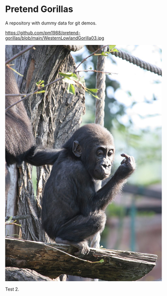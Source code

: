 # Pretend Gorillas #

A repository with dummy data for git demos.

https://github.com/pm1988/pretend-gorillas/blob/main/WesternLowlandGorilla03.jpg

![](https://github.com/pm1988/pretend-gorillas/blob/main/WesternLowlandGorilla03.jpg)

Test 2.
